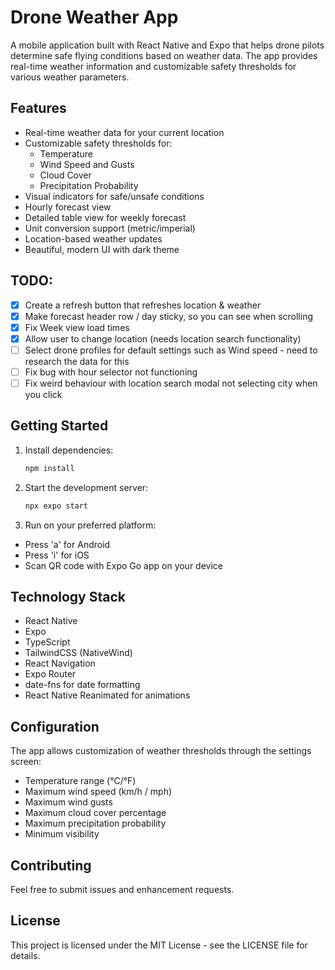 # Drone Weather App

A mobile application built with React Native and Expo that helps drone pilots determine safe flying conditions based on weather data. The app provides real-time weather information and customizable safety thresholds for various weather parameters.

## Features

- Real-time weather data for your current location
- Customizable safety thresholds for:
  - Temperature
  - Wind Speed and Gusts
  - Cloud Cover
  - Precipitation Probability
- Visual indicators for safe/unsafe conditions
- Hourly forecast view
- Detailed table view for weekly forecast
- Unit conversion support (metric/imperial)
- Location-based weather updates
- Beautiful, modern UI with dark theme

## TODO:
- [x] Create a refresh button that refreshes location & weather
- [x] Make forecast header row / day sticky, so you can see when scrolling
- [x] Fix Week view load times
- [x] Allow user to change location (needs location search functionality)
- [ ] Select drone profiles for default settings such as Wind speed - need to research the data for this
- [ ] Fix bug with hour selector not functioning
- [ ] Fix weird behaviour with location search modal not selecting city when you click

## Getting Started

1. Install dependencies:

    ```bash
    npm install
    ```

2. Start the development server:

    ```bash
    npx expo start
    ```

3. Run on your preferred platform:
- Press 'a' for Android
- Press 'i' for iOS
- Scan QR code with Expo Go app on your device

## Technology Stack

- React Native
- Expo
- TypeScript
- TailwindCSS (NativeWind)
- React Navigation
- Expo Router
- date-fns for date formatting
- React Native Reanimated for animations

## Configuration

The app allows customization of weather thresholds through the settings screen:

- Temperature range (°C/°F)
- Maximum wind speed (km/h / mph)
- Maximum wind gusts
- Maximum cloud cover percentage
- Maximum precipitation probability
- Minimum visibility

## Contributing

Feel free to submit issues and enhancement requests.

## License

This project is licensed under the MIT License - see the LICENSE file for details.
